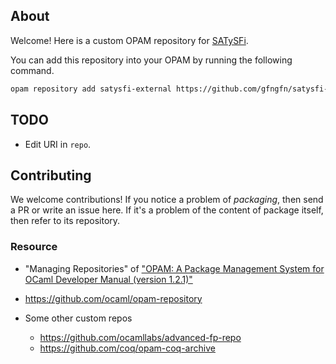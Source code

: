 ## About

Welcome! Here is a custom OPAM repository for [SATySFi].

You can add this repository into your OPAM by running the following command.

```sh
opam repository add satysfi-external https://github.com/gfngfn/satysfi-external-repo.git
```

## TODO

* Edit URI in `repo`.

## Contributing

We welcome contributions! If you notice a problem of *packaging*, then send a PR or write an issue here. If it's a problem of the content of package itself, then refer to its repository.

### Resource

* "Managing Repositories" of ["OPAM: A Package Management System for OCaml Developer Manual (version 1.2.1)"](http://opam.ocaml.org/doc/manual/dev-manual.html)
* https://github.com/ocaml/opam-repository
* Some other custom repos
    * https://github.com/ocamllabs/advanced-fp-repo
    * https://github.com/coq/opam-coq-archive


  [SATySFi]: https://github.com/gfngfn/SATySFi
